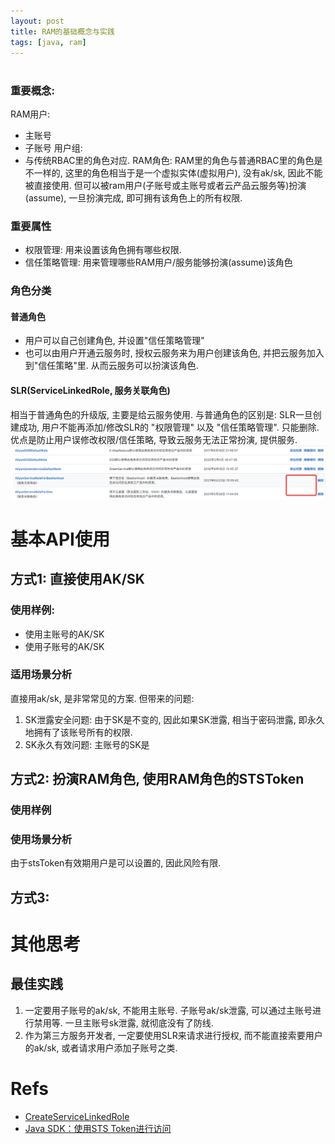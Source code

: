 ```yaml
---
layout: post
title: RAM的基础概念与实践
tags: [java, ram]
---
```


# 
### 重要概念: 

RAM用户:
- 主账号
- 子账号
用户组: 
- 与传统RBAC里的角色对应.
RAM角色: 
RAM里的角色与普通RBAC里的角色是不一样的, 这里的角色相当于是一个虚拟实体(虚拟用户), 没有ak/sk, 因此不能被直接使用. 
但可以被ram用户(子账号或主账号或者云产品云服务等)扮演(assume), 一旦扮演完成, 即可拥有该角色上的所有权限.

### 重要属性
- 权限管理: 用来设置该角色拥有哪些权限.
- 信任策略管理: 用来管理哪些RAM用户/服务能够扮演(assume)该角色

### 角色分类
#### 普通角色
- 用户可以自己创建角色, 并设置"信任策略管理"
- 也可以由用户开通云服务时, 授权云服务来为用户创建该角色, 并把云服务加入到"信任策略"里. 从而云服务可以扮演该角色.

#### SLR(ServiceLinkedRole, 服务关联角色)
相当于普通角色的升级版, 主要是给云服务使用. 
与普通角色的区别是: SLR一旦创建成功, 用户不能再添加/修改SLR的 "权限管理" 以及 "信任策略管理". 只能删除. 
优点是防止用户误修改权限/信任策略, 导致云服务无法正常扮演, 提供服务.
![img.png](img.png)

# 基本API使用
## 方式1: 直接使用AK/SK
### 使用样例: 
- 使用主账号的AK/SK
- 使用子账号的AK/SK 

### 适用场景分析
直接用ak/sk, 是非常常见的方案. 但带来的问题: 
1. SK泄露安全问题: 由于SK是不变的, 因此如果SK泄露, 相当于密码泄露, 即永久地拥有了该账号所有的权限.
2. SK永久有效问题: 主账号的SK是

## 方式2: 扮演RAM角色, 使用RAM角色的STSToken

### 使用样例

### 使用场景分析
由于stsToken有效期用户是可以设置的, 因此风险有限.


## 方式3: 

# 其他思考
## 最佳实践
1. 一定要用子账号的ak/sk, 不能用主账号. 子账号ak/sk泄露, 可以通过主账号进行禁用等. 一旦主账号sk泄露, 就彻底没有了防线.
2. 作为第三方服务开发者, 一定要使用SLR来请求进行授权, 而不能直接索要用户的ak/sk, 或者请求用户添加子账号之类.

# Refs
- [CreateServiceLinkedRole](https://next.api.aliyun.com/document/Rds/2014-08-15/CreateServiceLinkedRole)
- [Java SDK：使用STS Token进行访问](https://developer.aliyun.com/ask/213942?spm=5176.21213303.J_6704733920.26.5c103eda7AvbNH&scm=20140722.S_community%40%40%E9%97%AE%E7%AD%94%40%40213942._.ID_community%40%40%E9%97%AE%E7%AD%94%40%40213942-RL_sts%20token-LOC_main-OR_ser-V_2-P0_6)




